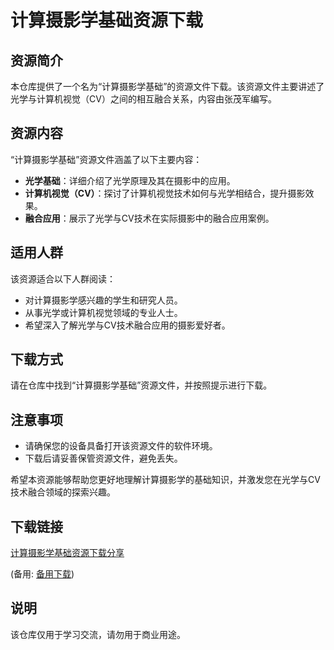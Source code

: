 # 计算摄影学基础资源下载

## 资源简介

本仓库提供了一个名为“计算摄影学基础”的资源文件下载。该资源文件主要讲述了光学与计算机视觉（CV）之间的相互融合关系，内容由张茂军编写。

## 资源内容

“计算摄影学基础”资源文件涵盖了以下主要内容：

- **光学基础**：详细介绍了光学原理及其在摄影中的应用。
- **计算机视觉（CV）**：探讨了计算机视觉技术如何与光学相结合，提升摄影效果。
- **融合应用**：展示了光学与CV技术在实际摄影中的融合应用案例。

## 适用人群

该资源适合以下人群阅读：

- 对计算摄影学感兴趣的学生和研究人员。
- 从事光学或计算机视觉领域的专业人士。
- 希望深入了解光学与CV技术融合应用的摄影爱好者。

## 下载方式

请在仓库中找到“计算摄影学基础”资源文件，并按照提示进行下载。

## 注意事项

- 请确保您的设备具备打开该资源文件的软件环境。
- 下载后请妥善保管资源文件，避免丢失。

希望本资源能够帮助您更好地理解计算摄影学的基础知识，并激发您在光学与CV技术融合领域的探索兴趣。

## 下载链接
[计算摄影学基础资源下载分享](https://pan.quark.cn/s/f2f71c2867e7) 

(备用: [备用下载](https://pan.baidu.com/s/1nCqtfEp9jdpfDofgt47hgg?pwd=1234))

## 说明

该仓库仅用于学习交流，请勿用于商业用途。
